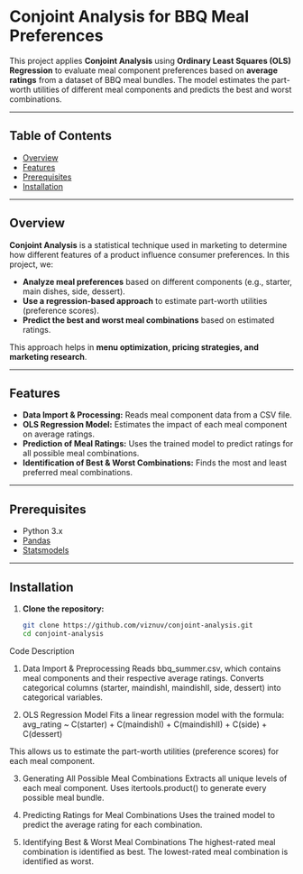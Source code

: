 # Conjoint Analysis for BBQ Meal Preferences

This project applies **Conjoint Analysis** using **Ordinary Least Squares (OLS) Regression** to evaluate meal component preferences based on **average ratings** from a dataset of BBQ meal bundles. The model estimates the part-worth utilities of different meal components and predicts the best and worst combinations.

---

## Table of Contents

- [Overview](#overview)
- [Features](#features)
- [Prerequisites](#prerequisites)
- [Installation](#installation)


---

## Overview

**Conjoint Analysis** is a statistical technique used in marketing to determine how different features of a product influence consumer preferences. In this project, we:

- **Analyze meal preferences** based on different components (e.g., starter, main dishes, side, dessert).
- **Use a regression-based approach** to estimate part-worth utilities (preference scores).
- **Predict the best and worst meal combinations** based on estimated ratings.

This approach helps in **menu optimization, pricing strategies, and marketing research**.

---

## Features

- **Data Import & Processing:** Reads meal component data from a CSV file.
- **OLS Regression Model:** Estimates the impact of each meal component on average ratings.
- **Prediction of Meal Ratings:** Uses the trained model to predict ratings for all possible meal combinations.
- **Identification of Best & Worst Combinations:** Finds the most and least preferred meal combinations.

---

## Prerequisites

- Python 3.x
- [Pandas](https://pandas.pydata.org/)
- [Statsmodels](https://www.statsmodels.org/stable/index.html)

---

## Installation

1. **Clone the repository:**
   ```bash
   git clone https://github.com/viznuv/conjoint-analysis.git
   cd conjoint-analysis


Code Description

1. Data Import & Preprocessing
Reads bbq_summer.csv, which contains meal components and their respective average ratings.
Converts categorical columns (starter, maindishI, maindishII, side, dessert) into categorical variables.

2. OLS Regression Model
Fits a linear regression model with the formula:
avg_rating ~ C(starter) + C(maindishI) + C(maindishII) + C(side) + C(dessert)

This allows us to estimate the part-worth utilities (preference scores) for each meal component.

3. Generating All Possible Meal Combinations
Extracts all unique levels of each meal component.
Uses itertools.product() to generate every possible meal bundle.

4. Predicting Ratings for Meal Combinations
Uses the trained model to predict the average rating for each combination.

5. Identifying Best & Worst Meal Combinations
The highest-rated meal combination is identified as best.
The lowest-rated meal combination is identified as worst.
